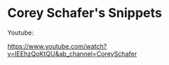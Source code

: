 # Corey Schafer's Snippets 

Youtube: 

https://www.youtube.com/watch?v=IEEhzQoKtQU&ab_channel=CoreySchafer
